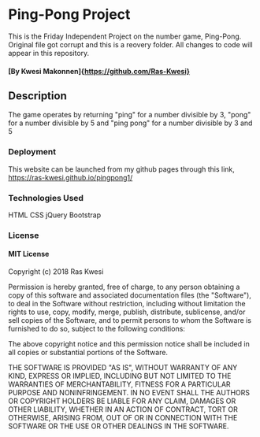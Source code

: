 # Ping-Pong Project
This is the Friday Independent Project on the number game, Ping-Pong. Original file got corrupt and this is a reovery folder. All changes to code will appear in this repository.

#### [By Kwesi Makonnen]{https://github.com/Ras-Kwesi}

## Description
The game operates by returning "ping" for a number divisible by 3, "pong" for a number divisible by 5 and "ping pong" for a number divisible by 3 and 5

### Deployment
This website can be launched from my github pages through this link, https://ras-kwesi.github.io/pingpong1/
### Technologies Used
HTML
CSS
jQuery
Bootstrap

### License
#### MIT License

Copyright (c) 2018 Ras Kwesi

Permission is hereby granted, free of charge, to any person obtaining a copy
of this software and associated documentation files (the "Software"), to deal
in the Software without restriction, including without limitation the rights
to use, copy, modify, merge, publish, distribute, sublicense, and/or sell
copies of the Software, and to permit persons to whom the Software is
furnished to do so, subject to the following conditions:

The above copyright notice and this permission notice shall be included in all
copies or substantial portions of the Software.

THE SOFTWARE IS PROVIDED "AS IS", WITHOUT WARRANTY OF ANY KIND, EXPRESS OR
IMPLIED, INCLUDING BUT NOT LIMITED TO THE WARRANTIES OF MERCHANTABILITY,
FITNESS FOR A PARTICULAR PURPOSE AND NONINFRINGEMENT. IN NO EVENT SHALL THE
AUTHORS OR COPYRIGHT HOLDERS BE LIABLE FOR ANY CLAIM, DAMAGES OR OTHER
LIABILITY, WHETHER IN AN ACTION OF CONTRACT, TORT OR OTHERWISE, ARISING FROM,
OUT OF OR IN CONNECTION WITH THE SOFTWARE OR THE USE OR OTHER DEALINGS IN THE
SOFTWARE.
